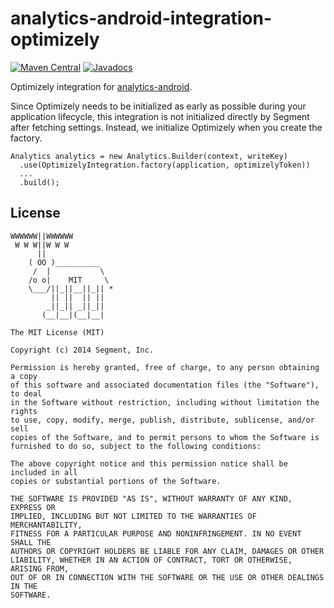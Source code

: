 analytics-android-integration-optimizely
========================================

[![Maven Central](https://maven-badges.herokuapp.com/maven-central/com.segment.analytics.android.integrations/optimizely/badge.svg)](https://maven-badges.herokuapp.com/maven-central/com.segment.analytics.android.integrations/optimizely)
[![Javadocs](http://javadoc-badge.appspot.com/com.segment.analytics.android.integrations/optimizely.svg?label=javadoc)](http://javadoc-badge.appspot.com/com.segment.analytics.android.integrations/optimizely)

Optimizely integration for [analytics-android](https://github.com/segmentio/analytics-android).

Since Optimizely needs to be initialized as early as possible during your application lifecycle, this integration is not initialized directly by Segment after fetching settings. Instead, we initialize Optimizely when you create the factory.

```
Analytics analytics = new Analytics.Builder(context, writeKey)
  .use(OptimizelyIntegration.factory(application, optimizelyToken))
  ...
  .build();
```

## License

```
WWWWWW||WWWWWW
 W W W||W W W
      ||
    ( OO )__________
     /  |           \
    /o o|    MIT     \
    \___/||_||__||_|| *
         || ||  || ||
        _||_|| _||_||
       (__|__|(__|__|

The MIT License (MIT)

Copyright (c) 2014 Segment, Inc.

Permission is hereby granted, free of charge, to any person obtaining a copy
of this software and associated documentation files (the "Software"), to deal
in the Software without restriction, including without limitation the rights
to use, copy, modify, merge, publish, distribute, sublicense, and/or sell
copies of the Software, and to permit persons to whom the Software is
furnished to do so, subject to the following conditions:

The above copyright notice and this permission notice shall be included in all
copies or substantial portions of the Software.

THE SOFTWARE IS PROVIDED "AS IS", WITHOUT WARRANTY OF ANY KIND, EXPRESS OR
IMPLIED, INCLUDING BUT NOT LIMITED TO THE WARRANTIES OF MERCHANTABILITY,
FITNESS FOR A PARTICULAR PURPOSE AND NONINFRINGEMENT. IN NO EVENT SHALL THE
AUTHORS OR COPYRIGHT HOLDERS BE LIABLE FOR ANY CLAIM, DAMAGES OR OTHER
LIABILITY, WHETHER IN AN ACTION OF CONTRACT, TORT OR OTHERWISE, ARISING FROM,
OUT OF OR IN CONNECTION WITH THE SOFTWARE OR THE USE OR OTHER DEALINGS IN THE
SOFTWARE.
```
